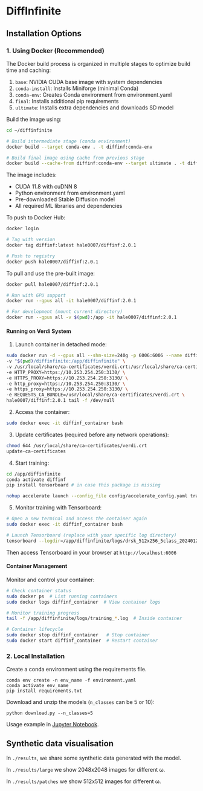 # DiffInfinite 

## Installation Options

### 1. Using Docker (Recommended)

The Docker build process is organized in multiple stages to optimize build time and caching:

1. `base`: NVIDIA CUDA base image with system dependencies
2. `conda-install`: Installs Miniforge (minimal Conda)
3. `conda-env`: Creates Conda environment from environment.yaml
4. `final`: Installs additional pip requirements
5. `ultimate`: Installs extra dependencies and downloads SD model

Build the image using:

```bash
cd ~/diffinfinite

# Build intermediate stage (conda environment)
docker build --target conda-env . -t diffinf:conda-env

# Build final image using cache from previous stage
docker build --cache-from diffinf:conda-env --target ultimate . -t diffinf:latest
```

The image includes:
- CUDA 11.8 with cuDNN 8
- Python environment from environment.yaml
- Pre-downloaded Stable Diffusion model
- All required ML libraries and dependencies

To push to Docker Hub:
```bash
docker login

# Tag with version
docker tag diffinf:latest hale0007/diffinf:2.0.1

# Push to registry
docker push hale0007/diffinf:2.0.1
```

To pull and use the pre-built image:
```bash
docker pull hale0007/diffinf:2.0.1

# Run with GPU support
docker run --gpus all -it hale0007/diffinf:2.0.1

# For development (mount current directory)
docker run --gpus all -v $(pwd):/app -it hale0007/diffinf:2.0.1
```

#### Running on Verdi System

1. Launch container in detached mode:
```bash
sudo docker run -d --gpus all --shm-size=240g -p 6006:6006 --name diffinf_container \
-v "$(pwd)/diffinfinite:/app/diffinfinite" \
-v /usr/local/share/ca-certificates/verdi.crt:/usr/local/share/ca-certificates/verdi.crt \
-e HTTP_PROXY=https://10.253.254.250:3130/ \
-e HTTPS_PROXY=https://10.253.254.250:3130/ \
-e http_proxy=https://10.253.254.250:3130/ \
-e https_proxy=https://10.253.254.250:3130/ \
-e REQUESTS_CA_BUNDLE=/usr/local/share/ca-certificates/verdi.crt \
hale0007/diffinf:2.0.1 tail -f /dev/null
```

2. Access the container:
```bash
sudo docker exec -it diffinf_container bash
```

3. Update certificates (required before any network operations):
```bash
chmod 644 /usr/local/share/ca-certificates/verdi.crt
update-ca-certificates
```

4. Start training:
```bash
cd /app/diffinfinite
conda activate diffinf
pip install tensorboard # in case this package is missing

nohup accelerate launch --config_file config/accelerate_config.yaml train.py --config_file config/image_gen_train.yaml > logs/training_$(date +%Y%m%d_%H%M%S).log 2>&1 &
```

5. Monitor training with Tensorboard:
```bash
# Open a new terminal and access the container again
sudo docker exec -it diffinf_container bash

# Launch Tensorboard (replace with your specific log directory)
tensorboard --logdir=/app/diffinfinite/logs/drsk_512x256_5class_20240122_15:09/tensorboard --host 0.0.0.0 --port 6006
```
Then access Tensorboard in your browser at `http://localhost:6006`

#### Container Management

Monitor and control your container:
```bash
# Check container status
sudo docker ps  # List running containers
sudo docker logs diffinf_container  # View container logs

# Monitor training progress
tail -f /app/diffinfinite/logs/training_*.log  # Inside container

# Container lifecycle
sudo docker stop diffinf_container   # Stop container
sudo docker start diffinf_container  # Restart container
```

### 2. Local Installation

Create a conda environment using the requirements file.

```
conda env create -n env_name -f environment.yaml
conda activate env_name
pip install requirements.txt
```

Download and unzip the models (```n_classes``` can be 5 or 10):

```
python download.py --n_classes=5
```

Usage example in [Jupyter Notebook](main.ipynb). 


## Synthetic data visualisation

In ```./results```, we share some synthetic data generated with the model. 

In ```./results/large``` we show 2048x2048 images for different ω.

In ```./results/patches``` we show 512x512 images for different ω.